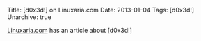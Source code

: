 Title: [d0x3d!] on Linuxaria.com
Date: 2013-01-04
Tags: [d0x3d!]
Unarchive: true

[Linuxaria.com](http://linuxaria.com/recensioni/an-open-source-board-game-about-network-security-d0x3d) has an article about [d0x3d!]